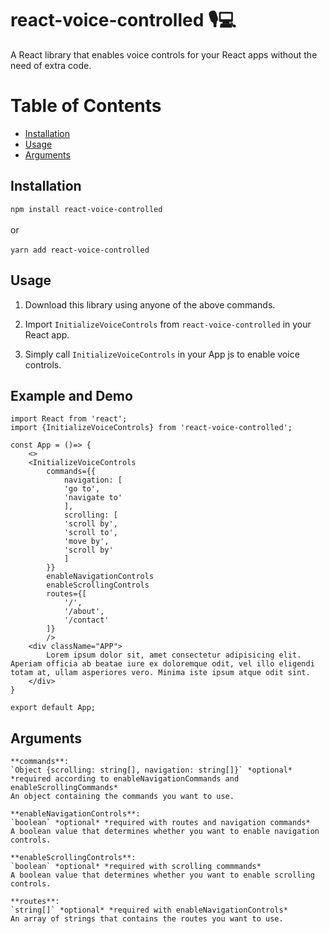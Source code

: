 # react-voice-controlled 🎙️💻

A React library that enables voice controls for your React apps without the need of extra code.

# Table of Contents

- [Installation](#installation)
- [Usage](#usage)
- [Arguments](#arguments)

## Installation

`npm install react-voice-controlled`
<br/>
<br/>
or
<br/>
<br/>
`yarn add react-voice-controlled`

## Usage

1. Download this library using anyone of the above commands.

2. Import `InitializeVoiceControls` from `react-voice-controlled` in your React app.

3. Simply call `InitializeVoiceControls` in your App js to enable voice controls.

## Example and Demo

    import React from 'react';
    import {InitializeVoiceControls} from 'react-voice-controlled';

    const App = ()=> {
        <>
        <InitializeVoiceControls
            commands={{
                navigation: [
                'go to',
                'navigate to'
                ],
                scrolling: [
                'scroll by',
                'scroll to',
                'move by',
                'scroll by'
                ]
            }}
            enableNavigationControls
            enableScrollingControls
            routes={[
                '/',
                '/about',
                '/contact'
            ]}
            />
        <div className="APP">
            Lorem ipsum dolor sit, amet consectetur adipisicing elit. Aperiam officia ab beatae iure ex doloremque odit, vel illo eligendi totam at, ullam asperiores vero. Minima iste ipsum atque odit sint.
        </div>
    }

    export default App;

## Arguments

    **commands**:
    `Object {scrolling: string[], navigation: string[]}` *optional* *required according to enableNavigationCommands and enableScrollingCommands*
    An object containing the commands you want to use.

    **enableNavigationControls**:
    `boolean` *optional* *required with routes and navigation commands*
    A boolean value that determines whether you want to enable navigation controls.

    **enableScrollingControls**:
    `boolean` *optional* *required with scrolling commmands*
    A boolean value that determines whether you want to enable scrolling controls.

    **routes**:
    `string[]` *optional* *required with enableNavigationControls*
    An array of strings that contains the routes you want to use.
